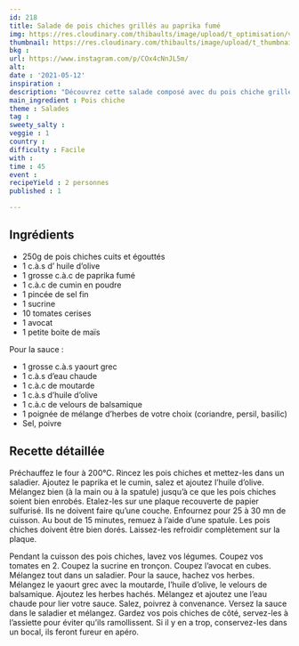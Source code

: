```yaml
---
id: 218
title: Salade de pois chiches grillés au paprika fumé
img: https://res.cloudinary.com/thibaults/image/upload/t_optimisation/v1620896406/Recipes/20210512_salade_pois_chiches_paprika.jpg
thumbnail: https://res.cloudinary.com/thibaults/image/upload/t_thumbnail_josie/v1620896406/Recipes/20210512_salade_pois_chiches_paprika.jpg
bkg : 
url: https://www.instagram.com/p/COx4cNnJL5m/
alt: 
date : '2021-05-12'
inspiration : 
description: "Découvrez cette salade composé avec du pois chiche grillé, des tomates, de l'avocat et une sauce au yaourt"
main_ingredient : Pois chiche
theme : Salades
tag : 
sweety_salty : 
veggie : 1
country :
difficulty : Facile
with : 
time : 45
event : 
recipeYield : 2 personnes
published : 1

---
```


## Ingrédients
 - 250g de pois chiches cuits et égouttés
 - 1 c.à.s d’ huile d’olive
 - 1 grosse c.à.c de paprika fumé
 - 1 c.à.c de cumin en poudre
 - 1 pincée de sel fin
 - 1 sucrine
 - 10 tomates cerises
 - 1 avocat
 - 1 petite boite de maïs

Pour la sauce :
 - 1 grosse c.à.s yaourt grec
 - 1 c.à.s d’eau chaude
 - 1 c.à.c de moutarde
 - 1 c.à.s d’huile d’olive
 - 1 c.à.c de velours de balsamique
 - 1 poignée de mélange d’herbes de votre choix (coriandre, persil, basilic)
 - Sel, poivre

## Recette détaillée
Préchauffez le four à 200°C. Rincez les pois chiches et mettez-les dans un saladier. Ajoutez le paprika et le cumin, salez et ajoutez l’huile d’olive. Mélangez bien (à la main ou à la spatule) jusqu’à ce que les pois chiches soient bien enrobés. Etalez-les sur une plaque recouverte de papier sulfurisé. Ils ne doivent faire qu’une couche. Enfournez pour 25 à 30 mn de cuisson. Au bout de 15 minutes, remuez à l’aide d’une spatule. Les pois chiches doivent être bien dorés. Laissez-les refroidir complètement sur la plaque.

Pendant la cuisson des pois chiches, lavez vos légumes. Coupez vos tomates en 2. Coupez la sucrine en tronçon. Coupez l’avocat en cubes. Mélangez tout dans un saladier. Pour la sauce, hachez vos herbes. Mélangez le yaourt grec avec la moutarde, l’huile d’olive, le velours de balsamique. Ajoutez les herbes hachés. Mélangez et ajoutez une l’eau chaude pour lier votre sauce. Salez, poivrez à convenance. Versez la sauce dans le saladier et mélangez. Gardez vos pois chiches de côté, servez-les à l’assiette pour éviter qu’ils ramollissent. Si il y en a trop, conservez-les dans un bocal, ils feront fureur en apéro.